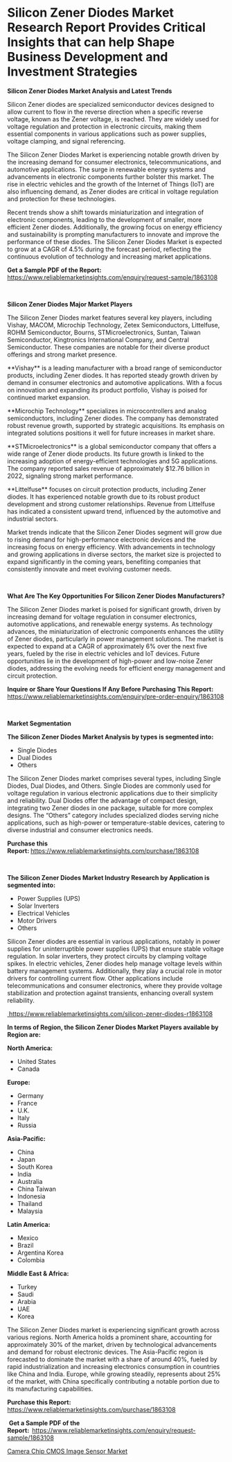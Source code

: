<p><h1>Silicon Zener Diodes Market Research Report Provides Critical Insights that can help Shape Business Development and Investment Strategies</h1></p><p><strong>Silicon Zener Diodes Market Analysis and Latest Trends</strong></p>
<p><p>Silicon Zener diodes are specialized semiconductor devices designed to allow current to flow in the reverse direction when a specific reverse voltage, known as the Zener voltage, is reached. They are widely used for voltage regulation and protection in electronic circuits, making them essential components in various applications such as power supplies, voltage clamping, and signal referencing.</p><p>The Silicon Zener Diodes Market is experiencing notable growth driven by the increasing demand for consumer electronics, telecommunications, and automotive applications. The surge in renewable energy systems and advancements in electronic components further bolster this market. The rise in electric vehicles and the growth of the Internet of Things (IoT) are also influencing demand, as Zener diodes are critical in voltage regulation and protection for these technologies.</p><p>Recent trends show a shift towards miniaturization and integration of electronic components, leading to the development of smaller, more efficient Zener diodes. Additionally, the growing focus on energy efficiency and sustainability is prompting manufacturers to innovate and improve the performance of these diodes. The Silicon Zener Diodes Market is expected to grow at a CAGR of 4.5% during the forecast period, reflecting the continuous evolution of technology and increasing market applications.</p></p>
<p><strong>Get a Sample PDF of the Report:&nbsp;</strong> <a href="https://www.reliablemarketinsights.com/enquiry/request-sample/1863108?utm_campaign=2100&utm_medium=2&utm_source=Github&utm_content=ia&utm_term=13022025&utm_id=silicon-zener-diodes">https://www.reliablemarketinsights.com/enquiry/request-sample/1863108</a></p>
<p>&nbsp;</p>
<p><strong>Silicon Zener Diodes Major Market Players</strong></p>
<p><p>The Silicon Zener Diodes market features several key players, including Vishay, MACOM, Microchip Technology, Zetex Semiconductors, Littelfuse, ROHM Semiconductor, Bourns, STMicroelectronics, Suntan, Taiwan Semiconductor, Kingtronics International Company, and Central Semiconductor. These companies are notable for their diverse product offerings and strong market presence.</p><p>**Vishay** is a leading manufacturer with a broad range of semiconductor products, including Zener diodes. It has reported steady growth driven by demand in consumer electronics and automotive applications. With a focus on innovation and expanding its product portfolio, Vishay is poised for continued market expansion.</p><p>**Microchip Technology** specializes in microcontrollers and analog semiconductors, including Zener diodes. The company has demonstrated robust revenue growth, supported by strategic acquisitions. Its emphasis on integrated solutions positions it well for future increases in market share.</p><p>**STMicroelectronics** is a global semiconductor company that offers a wide range of Zener diode products. Its future growth is linked to the increasing adoption of energy-efficient technologies and 5G applications. The company reported sales revenue of approximately $12.76 billion in 2022, signaling strong market performance.</p><p>**Littelfuse** focuses on circuit protection products, including Zener diodes. It has experienced notable growth due to its robust product development and strong customer relationships. Revenue from Littelfuse has indicated a consistent upward trend, influenced by the automotive and industrial sectors.</p><p>Market trends indicate that the Silicon Zener Diodes segment will grow due to rising demand for high-performance electronic devices and the increasing focus on energy efficiency. With advancements in technology and growing applications in diverse sectors, the market size is projected to expand significantly in the coming years, benefiting companies that consistently innovate and meet evolving customer needs.</p></p>
<p>&nbsp;</p>
<p><strong>What Are The Key Opportunities For Silicon Zener Diodes Manufacturers?</strong></p>
<p><p>The Silicon Zener Diodes market is poised for significant growth, driven by increasing demand for voltage regulation in consumer electronics, automotive applications, and renewable energy systems. As technology advances, the miniaturization of electronic components enhances the utility of Zener diodes, particularly in power management solutions. The market is expected to expand at a CAGR of approximately 6% over the next five years, fueled by the rise in electric vehicles and IoT devices. Future opportunities lie in the development of high-power and low-noise Zener diodes, addressing the evolving needs for efficient energy management and circuit protection.</p></p>
<p><strong>Inquire or Share Your Questions If Any Before Purchasing This Report:</strong> <a href="https://www.reliablemarketinsights.com/enquiry/pre-order-enquiry/1863108?utm_campaign=2100&utm_medium=2&utm_source=Github&utm_content=ia&utm_term=13022025&utm_id=silicon-zener-diodes">https://www.reliablemarketinsights.com/enquiry/pre-order-enquiry/1863108</a></p>
<p>&nbsp;</p>
<p><strong>Market Segmentation</strong></p>
<p><strong>The Silicon Zener Diodes Market Analysis by types is segmented into:</strong></p>
<p><ul><li>Single Diodes</li><li>Dual Diodes</li><li>Others</li></ul></p>
<p><p>The Silicon Zener Diodes market comprises several types, including Single Diodes, Dual Diodes, and Others. Single Diodes are commonly used for voltage regulation in various electronic applications due to their simplicity and reliability. Dual Diodes offer the advantage of compact design, integrating two Zener diodes in one package, suitable for more complex designs. The “Others” category includes specialized diodes serving niche applications, such as high-power or temperature-stable devices, catering to diverse industrial and consumer electronics needs.</p></p>
<p><strong>Purchase this Report:&nbsp;</strong><a href="https://www.reliablemarketinsights.com/purchase/1863108?utm_campaign=2100&utm_medium=2&utm_source=Github&utm_content=ia&utm_term=13022025&utm_id=silicon-zener-diodes">https://www.reliablemarketinsights.com/purchase/1863108</a></p>
<p>&nbsp;</p>
<p><strong>The Silicon Zener Diodes Market Industry Research by Application is segmented into:</strong></p>
<p><ul><li>Power Supplies (UPS)</li><li>Solar Inverters</li><li>Electrical Vehicles</li><li>Motor Drivers</li><li>Others</li></ul></p>
<p><p>Silicon Zener diodes are essential in various applications, notably in power supplies for uninterruptible power supplies (UPS) that ensure stable voltage regulation. In solar inverters, they protect circuits by clamping voltage spikes. In electric vehicles, Zener diodes help manage voltage levels within battery management systems. Additionally, they play a crucial role in motor drivers for controlling current flow. Other applications include telecommunications and consumer electronics, where they provide voltage stabilization and protection against transients, enhancing overall system reliability.</p></p>
<p><a href="https://www.reliablemarketinsights.com/silicon-zener-diodes-r1863108?utm_campaign=2100&utm_medium=2&utm_source=Github&utm_content=ia&utm_term=13022025&utm_id=silicon-zener-diodes">&nbsp;https://www.reliablemarketinsights.com/silicon-zener-diodes-r1863108</a></p>
<p><strong>In terms of Region, the Silicon Zener Diodes Market Players available by Region are:</strong></p>
<p>
    <p> <strong> North America: </strong>
        <ul>
            <li>United States</li>
            <li>Canada</li>
        </ul>
        </p> 
    <p> <strong> Europe: </strong>
        <ul>
            <li>Germany</li>
            <li>France</li>
            <li>U.K.</li>
            <li>Italy</li>
            <li>Russia</li>
        </ul>
        </p> 
    <p> <strong> Asia-Pacific: </strong>
        <ul>
            <li>China</li>
            <li>Japan</li>
            <li>South Korea</li>
            <li>India</li>
            <li>Australia</li>
            <li>China Taiwan</li>
            <li>Indonesia</li>
            <li>Thailand</li>
            <li>Malaysia</li>
        </ul>
        </p> 
    <p> <strong> Latin America: </strong>
        <ul>
            <li>Mexico</li>
            <li>Brazil</li>
            <li>Argentina Korea</li>
            <li>Colombia</li>
        </ul>
        </p> 
    <p> <strong> Middle East & Africa: </strong>
        <ul>
            <li>Turkey</li>
            <li>Saudi</li>
            <li>Arabia</li>
            <li>UAE</li>
            <li>Korea</li>
        </ul>
    </p>
    </p>
<p><p>The Silicon Zener Diodes market is experiencing significant growth across various regions. North America holds a prominent share, accounting for approximately 30% of the market, driven by technological advancements and demand for robust electronic devices. The Asia-Pacific region is forecasted to dominate the market with a share of around 40%, fueled by rapid industrialization and increasing electronics consumption in countries like China and India. Europe, while growing steadily, represents about 25% of the market, with China specifically contributing a notable portion due to its manufacturing capabilities.</p></p>
<p><strong>Purchase this Report: </strong><a href="https://www.reliablemarketinsights.com/purchase/1863108?utm_campaign=2100&utm_medium=2&utm_source=Github&utm_content=ia&utm_term=13022025&utm_id=silicon-zener-diodes">https://www.reliablemarketinsights.com/purchase/1863108</a></p>
<p>&nbsp;<strong>Get a Sample PDF of the Report:&nbsp;&nbsp;</strong><a href="https://www.reliablemarketinsights.com/enquiry/request-sample/1863108?utm_campaign=2100&utm_medium=2&utm_source=Github&utm_content=ia&utm_term=13022025&utm_id=silicon-zener-diodes">https://www.reliablemarketinsights.com/enquiry/request-sample/1863108</a></p>
<p><strong></strong></p>
<p><p><a href="https://github.com/wileonie19657/Market-Research-Report-List-1/blob/main/camera-chip-cmos-image-sensor-market.md?utm_campaign=2100&utm_medium=2&utm_source=Github&utm_content=ia&utm_term=13022025&utm_id=silicon-zener-diodes">Camera Chip CMOS Image Sensor Market</a></p></p>